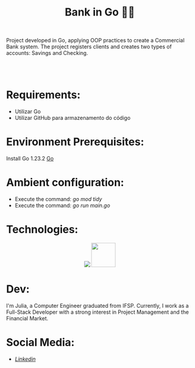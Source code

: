<h1 align="center"> Bank in Go 👨‍💻</h1>
</br>

Project developed in Go, applying OOP practices to create a Commercial Bank system. The project registers clients and creates two types of accounts: Savings and Checking.

</br>
</br>

# Requirements:

<ul>
  <li>Utilizar Go </li>
  <li>Utilizar GitHub para armazenamento do código</li>
</ul>

# Environment Prerequisites:

Install Go 1.23.2
<a href="https://go.dev/doc/install">Go</a>

# Ambient configuration:
<ul>
<li>Execute the command: <i>go mod tidy</i></li>
<li>Execute the command: <i>go run main.go</i></li>
</ul>

# Technologies:
<p align="center">
<img src="https://cdn.jsdelivr.net/gh/devicons/devicon@latest/icons/goland/goland-original.svg" />
<img width="65px" height="65px" src="https://cdn.jsdelivr.net/gh/devicons/devicon/icons/github/github-original-wordmark.svg" />
</p>

# Dev:

I'm Julia, a Computer Engineer graduated from IFSP. Currently, I work as a Full-Stack Developer with a strong interest in Project Management and the Financial Market.

# Social Media:

<ul>
<li><a href="https://www.linkedin.com/in/julia-m-9abba9110/" target="_blank"><i>Linkedin</i></a></li>
</ul>